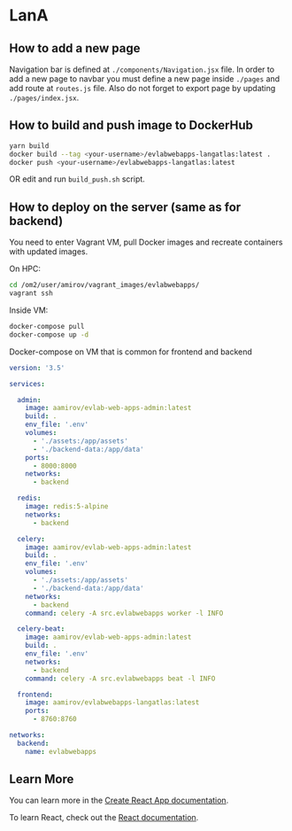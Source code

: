 # LanA

## How to add a new page
Navigation bar is defined at `./components/Navigation.jsx` file. In order to add 
a new page to navbar you must define a new page inside `./pages` and add route 
at `routes.js` file. Also do not forget to export page by updating `./pages/index.jsx`.

## How to build and push image to DockerHub

```bash
yarn build
docker build --tag <your-username>/evlabwebapps-langatlas:latest .
docker push <your-username>/evlabwebapps-langatlas:latest
```
OR edit and run `build_push.sh` script.

## How to deploy on the server (same as for backend)
You need to enter Vagrant VM, pull Docker images and recreate containers with updated images.

On HPC:
```bash
cd /om2/user/amirov/vagrant_images/evlabwebapps/
vagrant ssh
```
Inside VM:
```bash
docker-compose pull
docker-compose up -d
```

Docker-compose on VM that is common for frontend and backend
```yaml
version: '3.5'

services:

  admin:
    image: aamirov/evlab-web-apps-admin:latest
    build: .
    env_file: '.env'
    volumes:
      - './assets:/app/assets'
      - './backend-data:/app/data'
    ports:
      - 8000:8000
    networks:
      - backend

  redis:
    image: redis:5-alpine
    networks:
      - backend

  celery:
    image: aamirov/evlab-web-apps-admin:latest
    build: .
    env_file: '.env'
    volumes:
      - './assets:/app/assets'
      - './backend-data:/app/data'
    networks:
      - backend
    command: celery -A src.evlabwebapps worker -l INFO

  celery-beat:
    image: aamirov/evlab-web-apps-admin:latest
    build: .
    env_file: '.env'
    networks:
      - backend
    command: celery -A src.evlabwebapps beat -l INFO

  frontend:
    image: aamirov/evlabwebapps-langatlas:latest
    ports:
      - 8760:8760

networks:
  backend:
    name: evlabwebapps
```

## Learn More

You can learn more in the [Create React App documentation](https://facebook.github.io/create-react-app/docs/getting-started).

To learn React, check out the [React documentation](https://reactjs.org/).
